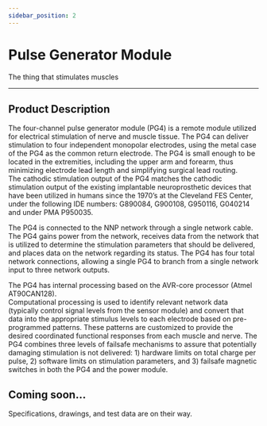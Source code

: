 ```yaml
---
sidebar_position: 2
---
```


# Pulse Generator Module

The thing that stimulates muscles

---

## Product Description

The four-channel pulse generator module (PG4) is a remote module utilized for electrical 
stimulation of nerve and muscle tissue. The PG4 can deliver stimulation to four 
independent monopolar electrodes, using the metal case of the PG4 as the common return 
electrode. The PG4 is small enough to be located in the extremities, including the upper arm 
and forearm, thus minimizing electrode lead length and simplifying surgical lead routing.  
The cathodic stimulation output of the PG4 matches the cathodic stimulation output of the 
existing implantable neuroprosthetic devices that have been utilized in humans since the 
1970’s at the Cleveland FES Center, under the following IDE numbers:  G890084, G900108, 
G950116, G040214 and under PMA P950035. 

The PG4 is connected to the NNP network through a single network cable.  The PG4 gains 
power from the network, receives data from the network that is utilized to determine the 
stimulation parameters that should be delivered, and places data on the network regarding 
its status. The PG4 has four total network connections, allowing a single PG4 to branch from 
a single network input to three network outputs.

The PG4 has internal processing based on the AVR-core processor (Atmel AT90CAN128).  
Computational processing is used to identify relevant network data (typically control signal 
levels from the sensor module) and convert that data into the appropriate stimulus levels to 
each electrode based on pre-programmed patterns.  These patterns are customized to 
provide the desired coordinated functional responses from each muscle and nerve.
The PG4 combines three levels of failsafe mechanisms to assure that potentially damaging 
stimulation is not delivered:  1) hardware limits on total charge per pulse, 2) software limits 
on stimulation parameters, and 3) failsafe magnetic switches in both the PG4 and the power 
module.

## Coming soon...

Specifications, drawings, and test data are on their way.

